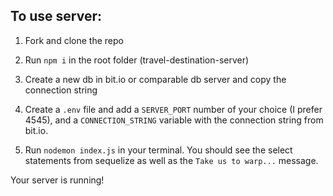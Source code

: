 ## To use server:

1. Fork and clone the repo

2. Run `npm i` in the root folder (travel-destination-server)

3. Create a new db in bit.io or comparable db server and copy the connection string

4. Create a `.env` file and add a `SERVER_PORT` number of your choice (I prefer 4545), and a `CONNECTION_STRING` variable with the connection string from bit.io.

5. Run `nodemon index.js` in your terminal. You should see the select statements from sequelize as well as the `Take us to warp...` message. 

Your server is running!
